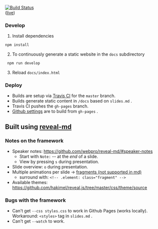 [![Build Status](https://travis-ci.com/golubitsky/present.svg?branch=master)](https://travis-ci.com/golubitsky/present)  
([live](https://golubitsky.github.io/refactoring/))

### Develop

1. Install dependencies

``` sh
npm install
```

2. To continuously generate a static website in the `docs` subdirectory

``` sh
 npm run develop
```

3. Reload `docs/index.html` 

### Deploy

* Builds are setup via [Travis CI](https://travis-ci.com/github/golubitsky/present) for the `master` branch.
* Builds generate static content in `/docs` based on `slides.md` .
* Travis CI pushes the `gh-pages` branch.
* [Github settings](https://github.com/golubitsky/present/settings) are to build from `gh-pages` .

## Built using [reveal-md](https://github.com/webpro/reveal-md)

### Notes on the framework

* Speaker notes: https://github.com/webpro/reveal-md/#speaker-notes
  + Start with `Note:` -- at the _end_ of a slide.
  + View by pressing `s` during presentation.
* Slide overview: `o` during presentation.
* Multiple animations per slide -> [fragments (not supported in md)](https://revealjs.com/fragments/)
  + surround with: `<!-- .element: class="fragment" -->` 
* Available themes: https://github.com/hakimel/reveal.js/tree/master/css/theme/source

### Bugs with the framework

* Can't get `--css styles.css` to work in Github Pages (works locally). Workaround: `<styles>` tag in `slides.md` .
* Can't get `--watch` to work.
